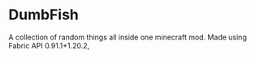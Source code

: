 # DumbFish
A collection of random things all inside one minecraft mod. Made using Fabric API 0.91.1+1.20.2,
